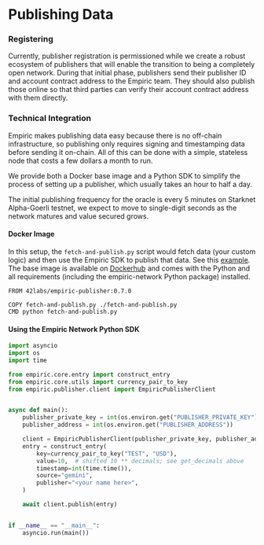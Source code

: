 # Publishing Data

### Registering

Currently, publisher registration is permissioned while we create a robust ecosystem of publishers that will enable the transition to being a completely open network. During that initial phase, publishers send their publisher ID and account contract address to the Empiric team. They should also publish those online so that third parties can verify their account contract address with them directly.

### Technical Integration

Empiric makes publishing data easy because there is no off-chain infrastructure, so publishing only requires signing and timestamping data before sending it on-chain. All of this can be done with a simple, stateless node that costs a few dollars a month to run.

We provide both a Docker base image and a Python SDK to simplify the process of setting up a publisher, which usually takes an hour to half a day.

The initial publishing frequency for the oracle is every 5 minutes on Starknet Alpha-Goerli testnet, we expect to move to single-digit seconds as the network matures and value secured grows.

#### Docker Image

In this setup, the `fetch-and-publish.py` script would fetch data (your custom logic) and then use the Empiric SDK to publish that data. See this [example](https://github.com/42labs/Empiric/blob/master/publisher/sample-publisher/coinbase/fetch-and-publish.py). The base image is available on [Dockerhub](https://hub.docker.com/repository/docker/42labs/empiric-publisher) and comes with the Python and all requirements (including the empiric-network Python package) installed.

```docker
FROM 42labs/empiric-publisher:0.7.0

COPY fetch-and-publish.py ./fetch-and-publish.py
CMD python fetch-and-publish.py
```

#### Using the Empiric Network Python SDK

```python
import asyncio
import os
import time

from empiric.core.entry import construct_entry
from empiric.core.utils import currency_pair_to_key
from empiric.publisher.client import EmpiricPublisherClient


async def main():
    publisher_private_key = int(os.environ.get("PUBLISHER_PRIVATE_KEY"))
    publisher_address = int(os.environ.get("PUBLISHER_ADDRESS"))

    client = EmpiricPublisherClient(publisher_private_key, publisher_address)
    entry = construct_entry(
        key=currency_pair_to_key("TEST", "USD"),
        value=10,  # shifted 10 ** decimals; see get_decimals above
        timestamp=int(time.time()),
        source="gemini",
        publisher="<your name here>",
    )

    await client.publish(entry)


if __name__ == "__main__":
    asyncio.run(main())
```
